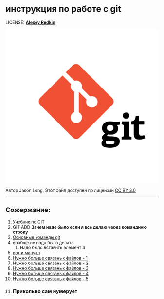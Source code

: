 # инструкция по работе с git

LICENSE: [**Alexey Redkin**](./license.md)


![](./asset/git-logo.png)

Автор Jason Long, Этот файл доступен по лицензии [CC BY 3.0](https://creativecommons.org/licenses/by/3.0/deed.ru)

---

## Сожержание:

1. [Учебник по GIT](https://githowto.com/ru)
2. [GIT ADD](./add.md) **Зачем надо было если я все делаю через командную строку**
3. [Основные команды git](./gitcomand.md)
4. вообще не надо было делать
   1. Надо было вставить элемент 4
5. [вот и мануал](./manual.md)
6. [Нужно больше связаных файлов - 1](./1.md) 
6. [Нужно больше связаных файлов - 2](./2.md) 
6. [Нужно больше связаных файлов - 3](./3.md) 
6. [Нужно больше связаных файлов - 4](./4.md) 
6. [Нужно больше связаных файлов - 5](./5.md) 
6. ### Прикольно сам нумерует